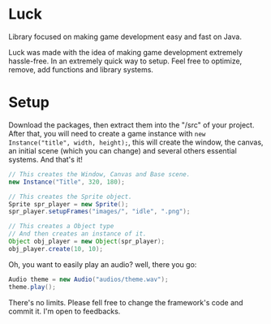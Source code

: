 # Luck

Library focused on making game development easy and fast on Java.

Luck was made with the idea of making game development extremely hassle-free. In an extremely quick way to setup.
Feel free to optimize, remove, add functions and library systems.

# Setup

Download the packages, then extract them into the "/src" of your project. After that, you will
need to create a game instance with ```new Instance("title", width, height);```, this will create the window, the
canvas, an initial scene (which you can change) and several others essential systems. And that's it!

```java
// This creates the Window, Canvas and Base scene.
new Instance("Title", 320, 180);

// This creates the Sprite object.
Sprite spr_player = new Sprite();
spr_player.setupFrames("images/", "idle", ".png");

// This creates a Object type
// And then creates an instance of it.
Object obj_player = new Object(spr_player);
obj_player.create(10, 10);
```

Oh, you want to easily play an audio? well, there you go:

```java
Audio theme = new Audio("audios/theme.wav");
theme.play();
```

There's no limits.
Please fell free to change the framework's code and commit it. I'm open to feedbacks.
